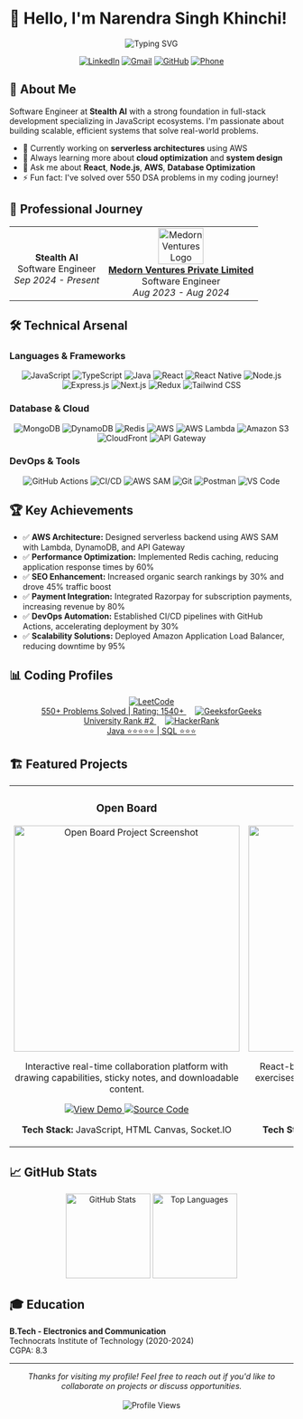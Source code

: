 # 👋 Hello, I'm Narendra Singh Khinchi!

<div align="center">
  <img src="https://readme-typing-svg.herokuapp.com?font=Fira+Code&weight=600&size=28&duration=3000&pause=1000&color=0969DA&center=true&vCenter=true&width=600&lines=Full+Stack+Developer;Cloud+Solutions+Architect;JavaScript+Enthusiast;Problem+Solver" alt="Typing SVG" />
</div>

<p align="center">
  <a href="https://linkedin.com/in/narendra-singh-khinchi"><img src="https://img.shields.io/badge/LinkedIn-0077B5?style=for-the-badge&logo=linkedin&logoColor=white" alt="LinkedIn"/></a>
  <a href="mailto:narendrasingh30324@gmail.com"><img src="https://img.shields.io/badge/Gmail-D14836?style=for-the-badge&logo=gmail&logoColor=white" alt="Gmail"/></a>
  <a href="https://github.com/NarendraSinghKhinchi"><img src="https://img.shields.io/badge/GitHub-100000?style=for-the-badge&logo=github&logoColor=white" alt="GitHub"/></a>
  <a href="tel:+916267632612"><img src="https://img.shields.io/badge/Phone-6267632612-green?style=for-the-badge&logo=whatsapp&logoColor=white" alt="Phone"/></a>
</p>

## 💫 About Me

Software Engineer at **Stealth AI** with a strong foundation in full-stack development specializing in JavaScript ecosystems. I'm passionate about building scalable, efficient systems that solve real-world problems.

- 🔭 Currently working on **serverless architectures** using AWS
- 🌱 Always learning more about **cloud optimization** and **system design**
- 💬 Ask me about **React**, **Node.js**, **AWS**, **Database Optimization**
- ⚡ Fun fact: I've solved over 550 DSA problems in my coding journey!

## 🚀 Professional Journey

<div align="center">
  <table>
    <tr>
      <td align="center">
        <br /><strong>Stealth AI</strong>
        <br />Software Engineer
        <br /><i>Sep 2024 - Present</i>
      </td>
      <td align="center">
        <img src="https://medorn.com/images/medorn-logo.png" height="64" width="80" alt="Medorn Ventures Logo"/>
        <br />
        <a href="https://medorn.com" title="Medorn - MR Reporting software" class="ml-2 text-black"> 
          <strong>Medorn Ventures Private Limited</strong>
        </a>
        <br />Software Engineer
        <br /><i>Aug 2023 - Aug 2024</i>
      </td>
    </tr>
  </table>
</div>

## 🛠️ Technical Arsenal

### Languages & Frameworks
<p align="center" margin="2px">
  <img src="https://img.shields.io/badge/JavaScript-F7DF1E?style=for-the-badge&logo=javascript&logoColor=black" alt="JavaScript"/>
  <img src="https://img.shields.io/badge/TypeScript-007ACC?style=for-the-badge&logo=typescript&logoColor=white" alt="TypeScript"/>
  <img src="https://img.shields.io/badge/Java-ED8B00?style=for-the-badge&logo=openjdk&logoColor=white" alt="Java"/>
  <img src="https://img.shields.io/badge/React-20232A?style=for-the-badge&logo=react&logoColor=61DAFB" alt="React"/>
  <img src="https://img.shields.io/badge/React_Native-20232A?style=for-the-badge&logo=react&logoColor=61DAFB" alt="React Native"/>
  <img src="https://img.shields.io/badge/Node.js-339933?style=for-the-badge&logo=nodedotjs&logoColor=white" alt="Node.js"/>
  <img src="https://img.shields.io/badge/Express.js-000000?style=for-the-badge&logo=express&logoColor=white" alt="Express.js"/>
  <img src="https://img.shields.io/badge/next.js-000000?style=for-the-badge&logo=nextdotjs&logoColor=white" alt="Next.js"/>
  <img src="https://img.shields.io/badge/Redux-593D88?style=for-the-badge&logo=redux&logoColor=white" alt="Redux"/>
  <img src="https://img.shields.io/badge/Tailwind_CSS-38B2AC?style=for-the-badge&logo=tailwind-css&logoColor=white" alt="Tailwind CSS"/>
</p>

### Database & Cloud
<p align="center">
  <img src="https://img.shields.io/badge/MongoDB-4EA94B?style=for-the-badge&logo=mongodb&logoColor=white" alt="MongoDB"/>
  <img src="https://img.shields.io/badge/DynamoDB-4053D6?style=for-the-badge&logo=Amazon%20DynamoDB&logoColor=white" alt="DynamoDB"/>
  <img src="https://img.shields.io/badge/Redis-DC382D?style=for-the-badge&logo=redis&logoColor=white" alt="Redis"/>
  <img src="https://img.shields.io/badge/AWS-232F3E?style=for-the-badge&logo=amazon-aws&logoColor=white" alt="AWS"/>
  <img src="https://img.shields.io/badge/AWS Lambda-FF9900?style=for-the-badge&logo=aws-lambda&logoColor=white" alt="AWS Lambda"/>
  <img src="https://img.shields.io/badge/Amazon_S3-569A31?style=for-the-badge&logo=amazon-s3&logoColor=white" alt="Amazon S3"/>
  <img src="https://img.shields.io/badge/CloudFront-232F3E?style=for-the-badge&logo=amazon-aws&logoColor=white" alt="CloudFront"/>
  <img src="https://img.shields.io/badge/API_Gateway-232F3E?style=for-the-badge&logo=amazon-api-gateway&logoColor=white" alt="API Gateway"/>
</p>

### DevOps & Tools
<p align="center">
  <img src="https://img.shields.io/badge/GitHub_Actions-2088FF?style=for-the-badge&logo=github-actions&logoColor=white" alt="GitHub Actions"/>
  <img src="https://img.shields.io/badge/CI/CD-2088FF?style=for-the-badge&logo=github-actions&logoColor=white" alt="CI/CD"/>
  <img src="https://img.shields.io/badge/AWS_SAM-FF9900?style=for-the-badge&logo=amazon-aws&logoColor=white" alt="AWS SAM"/>
  <img src="https://img.shields.io/badge/Git-F05032?style=for-the-badge&logo=git&logoColor=white" alt="Git"/>
  <img src="https://img.shields.io/badge/Postman-FF6C37?style=for-the-badge&logo=postman&logoColor=white" alt="Postman"/>
  <img src="https://img.shields.io/badge/Visual_Studio_Code-0078D4?style=for-the-badge&logo=visual%20studio%20code&logoColor=white" alt="VS Code"/>
</p>

## 🏆 Key Achievements

- ✅ **AWS Architecture:** Designed serverless backend using AWS SAM with Lambda, DynamoDB, and API Gateway
- ✅ **Performance Optimization:** Implemented Redis caching, reducing application response times by 60%
- ✅ **SEO Enhancement:** Increased organic search rankings by 30% and drove 45% traffic boost
- ✅ **Payment Integration:** Integrated Razorpay for subscription payments, increasing revenue by 80%
- ✅ **DevOps Automation:** Established CI/CD pipelines with GitHub Actions, accelerating deployment by 30%
- ✅ **Scalability Solutions:** Deployed Amazon Application Load Balancer, reducing downtime by 95%

## 📊 Coding Profiles

<div align="center">
  <a href="https://leetcode.com/narendrasinghkhinchi">
    <img src="https://img.shields.io/badge/LeetCode-FFA116?style=for-the-badge&logo=leetcode&logoColor=black" alt="LeetCode"/>
    <br />550+ Problems Solved | Rating: 1540+
  </a>
  &nbsp;&nbsp;&nbsp;
  <a href="https://www.geeksforgeeks.org/user/your-username">
    <img src="https://img.shields.io/badge/GeeksforGeeks-2F8D46?style=for-the-badge&logo=geeksforgeeks&logoColor=white" alt="GeeksforGeeks"/>
    <br />University Rank #2
  </a>
  &nbsp;&nbsp;&nbsp;
  <a href="https://www.hackerrank.com/your-username">
    <img src="https://img.shields.io/badge/HackerRank-00EA64?style=for-the-badge&logo=hackerrank&logoColor=white" alt="HackerRank"/>
    <br />Java ⭐⭐⭐⭐⭐ | SQL ⭐⭐⭐
  </a>
</div>

## 🏗️ Featured Projects

<div align="center">
  <table>
    <tr>
      <td width="50%">
        <h3 align="center">Open Board</h3>
        <div align="center">
          <img src="/api/placeholder/400/200" width="400px" alt="Open Board Project Screenshot"/>
          <p>
            Interactive real-time collaboration platform with drawing capabilities, sticky notes, and downloadable content.
          </p>
          <p>
            <a href="#">
              <img src="https://img.shields.io/badge/View_Demo-4285F4?style=for-the-badge&logo=googlechrome&logoColor=white" alt="View Demo"/>
            </a>
            <a href="https://github.com/yourusername/open-board">
              <img src="https://img.shields.io/badge/Source_Code-100000?style=for-the-badge&logo=github&logoColor=white" alt="Source Code"/>
            </a>
          </p>
          <p><strong>Tech Stack:</strong> JavaScript, HTML Canvas, Socket.IO</p>
        </div>
      </td>
      <td width="50%">
        <h3 align="center">Fitness Club</h3>
        <div align="center">
          <img src="/api/placeholder/400/200" width="400px" alt="Fitness Club Project Screenshot"/>
          <p>
            React-based fitness application featuring 900+ exercises with video demonstrations and muscle-specific filtering.
          </p>
          <p>
            <a href="#">
              <img src="https://img.shields.io/badge/View_Demo-4285F4?style=for-the-badge&logo=googlechrome&logoColor=white" alt="View Demo"/>
            </a>
            <a href="https://github.com/yourusername/fitness-club">
              <img src="https://img.shields.io/badge/Source_Code-100000?style=for-the-badge&logo=github&logoColor=white" alt="Source Code"/>
            </a>
          </p>
          <p><strong>Tech Stack:</strong> React, YouTube API, Tailwind CSS</p>
        </div>
      </td>
    </tr>
  </table>
</div>

## 📈 GitHub Stats

<div align="center">
  <img src="https://github-readme-stats.vercel.app/api?username=NarendraSinghKhinchi&theme=react&hide_border=false&include_all_commits=false&count_private=true" alt="GitHub Stats" height="150"/>
  <img src="https://github-readme-stats.vercel.app/api/top-langs/?username=NarendraSinghKhinchi&theme=react&hide_border=false&include_all_commits=false&count_private=true&layout=compact" alt="Top Languages" height="150"/>
</div>

## 🎓 Education

**B.Tech - Electronics and Communication**  
Technocrats Institute of Technology (2020-2024)  
CGPA: 8.3

---

<div align="center">
  <i>Thanks for visiting my profile! Feel free to reach out if you'd like to collaborate on projects or discuss opportunities.</i>
  <br /><br />
  <img src="https://komarev.com/ghpvc/?username=NarendraSinghKhinchi&style=flat-square&color=blue" alt="Profile Views"/>
</div>
